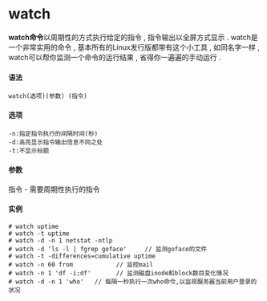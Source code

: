 # watch

**watch命令**以周期性的方式执行给定的指令 , 指令输出以全屏方式显示 . watch是一个非常实用的命令 , 基本所有的Linux发行版都带有这个小工具 , 如同名字一样 , watch可以帮你监测一个命令的运行结果 , 省得你一遍遍的手动运行 .

#### 语法

```
watch(选项)(参数) (指令)
```

#### 选项

```
-n:指定指令执行的间隔时间(秒)
-d:高亮显示指令输出信息不同之处
-t:不显示标题
```

#### 参数

指令 - 需要周期性执行的指令

#### 实例

```
# watch uptime
# watch -t uptime
# watch -d -n 1 netstat -ntlp
# watch -d 'ls -l | fgrep goface'     // 监测goface的文件
# watch -t -differences=cumulative uptime
# watch -n 60 from            // 监控mail
# watch -n 1 'df -i;df'       // 监测磁盘inode和block数目变化情况
# watch -d -n 1 'who'   // 每隔一秒执行一次who命令,以监视服务器当前用户登录的状况
```



